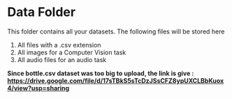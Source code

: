 # Data Folder

This folder contains all your datasets. The following files will be stored here 

1. All files with a .csv extension
2. All images for a Computer Vision task
3. All audio files for an audio task

**Since bottle.csv dataset was too big to upload, the link is give : https://drive.google.com/file/d/17sTBkS5sTcDzJSsCFZ8ypUXCLBbKuox4/view?usp=sharing**

